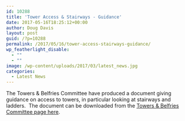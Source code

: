 ```yaml
---
id: 10288
title: 'Tower Access & Stairways - Guidance'
date: 2017-05-16T18:25:12+00:00
author: Doug Davis
layout: post
guid: /?p=10288
permalink: /2017/05/16/tower-access-stairways-guidance/
wp_featherlight_disable:
  - ""
  - ""
image: /wp-content/uploads/2017/03/latest_news.jpg
categories:
  - Latest News
---
```

The Towers & Belfries Committee have produced a document giving guidance on access to towers, in particular looking at stairways and ladders.  The document can be downloaded from the <a href="/services/towers-belfries/#tbarticles" target="_blank" rel="noopener noreferrer">Towers & Belfries Committee page here</a>.
